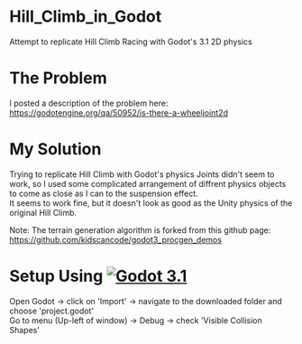 # Hill_Climb_in_Godot
Attempt to replicate Hill Climb Racing with Godot's 3.1 2D physics

# The Problem
I posted a description of the problem here:
https://godotengine.org/qa/50952/is-there-a-wheeljoint2d

# My Solution
Trying to replicate Hill Climb with Godot's physics Joints didn't seem to work, so I used some complicated arrangement of diffrent
physics objects to come as close as I can to the suspension effect.  
It seems to work fine, but it doesn't look as good as the Unity physics of the original Hill Climb.

Note: The terrain generation algorithm is forked from this github page: https://github.com/kidscancode/godot3_procgen_demos

# Setup Using [![Godot 3.1](https://img.shields.io/badge/Godot-3.1-blue)](https://godotengine.org)
Open Godot -> click on 'Import' -> navigate to the downloaded folder and choose 'project.godot'  
Go to menu (Up-left of window) -> Debug -> check 'Visible Collision Shapes'
